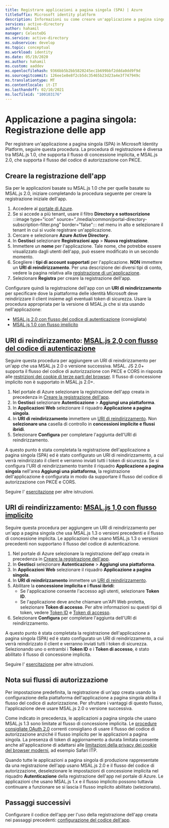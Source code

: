 ```yaml
---
title: Registrare applicazioni a pagina singola (SPA) | Azure
titleSuffix: Microsoft identity platform
description: Informazioni su come creare un'applicazione a pagina singola (registrazione dell'app)
services: active-directory
author: hahamil
manager: CelesteDG
ms.service: active-directory
ms.subservice: develop
ms.topic: conceptual
ms.workload: identity
ms.date: 05/19/2020
ms.author: hahamil
ms.custom: aaddev
ms.openlocfilehash: 9366bb5b2bb5820245ec1b699bbf2ddda0dd9f9d
ms.sourcegitcommit: 126ee1e8e8f2cb5dc35465b23d23a4e3f747949c
ms.translationtype: MT
ms.contentlocale: it-IT
ms.lasthandoff: 02/10/2021
ms.locfileid: "100103176"
---
```

# <a name="single-page-application-app-registration"></a>Applicazione a pagina singola: Registrazione delle app

Per registrare un'applicazione a pagina singola (SPA) in Microsoft Identity Platform, seguire questa procedura. La procedura di registrazione è diversa tra MSAL.js 1.0, che supporta il flusso di concessione implicita, e MSAL.js 2.0, che supporta il flusso del codice di autorizzazione con PKCE.

## <a name="create-the-app-registration"></a>Creare la registrazione dell'app

Sia per le applicazioni basate su MSAL.js 1.0 che per quelle basate su MSAL.js 2.0, iniziare completando la procedura seguente per creare la registrazione iniziale dell'app.

1. Accedere al <a href="https://portal.azure.com/" target="_blank">portale di Azure</a>.
1. Se si accede a più tenant, usare il filtro **Directory e sottoscrizione** :::image type="icon" source="./media/common/portal-directory-subscription-filter.png" border="false"::: nel menu in alto e selezionare il tenant in cui si vuole registrare un'applicazione.
1. Cercare e selezionare **Azure Active Directory**.
1. In **Gestisci** selezionare **Registrazioni app** > **Nuova registrazione**.
1. Immettere un **nome** per l'applicazione. Tale nome, che potrebbe essere visualizzato dagli utenti dell'app, può essere modificato in un secondo momento.
1. Scegliere i **tipi di account supportati** per l'applicazione. **NON** immettere un **URI di reindirizzamento**. Per una descrizione dei diversi tipi di conto, vedere la pagina relativa alla [registrazione di un'applicazione](quickstart-register-app.md).
1. Selezionare **Registra** per creare la registrazione dell'app.

Configurare quindi la registrazione dell'app con un **URI di reindirizzamento** per specificare dove la piattaforma delle identità Microsoft deve reindirizzare il client insieme agli eventuali token di sicurezza. Usare la procedura appropriata per la versione di MSAL.js che si sta usando nell'applicazione:

- [MSAL.js 2.0 con flusso del codice di autenticazione](#redirect-uri-msaljs-20-with-auth-code-flow) (consigliata)
- [MSAL.js 1.0 con flusso implicito](#redirect-uri-msaljs-10-with-implicit-flow)

## <a name="redirect-uri-msaljs-20-with-auth-code-flow"></a>URI di reindirizzamento: [MSAL.js 2,0 con flusso del codice di autenticazione](https://github.com/AzureAD/microsoft-authentication-library-for-js/tree/dev/lib/msal-browser)

Seguire questa procedura per aggiungere un URI di reindirizzamento per un'app che usa MSAL.js 2.0 o versione successiva. MSAL. JS 2.0+ supporta il flusso del codice di autorizzazione con PKCE e CORS in risposta alle [restrizioni dei cookie di terze parti del browser](reference-third-party-cookies-spas.md). Il flusso di concessione implicito non è supportato in MSAL.js 2.0+.

1. Nel portale di Azure selezionare la registrazione dell'app creata in precedenza in [Creare la registrazione dell'app](#create-the-app-registration).
1. In **Gestisci** selezionare **Autenticazione** > **Aggiungi una piattaforma**.
1. In **Applicazioni Web** selezionare il riquadro **Applicazione a pagina singola**.
1. In **URI di reindirizzamento** immettere un [URI di reindirizzamento](reply-url.md). Non **selezionare una** casella di controllo in **concessioni implicite e flussi ibridi**.
1. Selezionare **Configura** per completare l'aggiunta dell'URI di reindirizzamento.

A questo punto è stata completata la registrazione dell'applicazione a pagina singola (SPA) ed è stato configurato un URI di reindirizzamento, a cui verrà reindirizzato il client e verranno inviati tutti i token di sicurezza. Se si configura l'URI di reindirizzamento tramite il riquadro **Applicazione a pagina singola** nell'area **Aggiungi una piattaforma**, la registrazione dell'applicazione è configurata in modo da supportare il flusso del codice di autorizzazione con PKCE e CORS.

Seguire l' [esercitazione](tutorial-v2-javascript-auth-code.md) per altre istruzioni.

## <a name="redirect-uri-msaljs-10-with-implicit-flow"></a>URI di reindirizzamento: [MSAL.js 1,0 con flusso implicito](https://github.com/AzureAD/microsoft-authentication-library-for-js/tree/dev/lib/msal-core)

Seguire questa procedura per aggiungere un URI di reindirizzamento per un'app a pagina singola che usa MSAL.js 1.3 o versioni precedenti e il flusso di concessione implicita. Le applicazioni che usano MSAL.js 1.3 o versioni precedenti non supportano il flusso del codice di autenticazione.

1. Nel portale di Azure selezionare la registrazione dell'app creata in precedenza in [Creare la registrazione dell'app](#create-the-app-registration).
1. In **Gestisci** selezionare **Autenticazione** > **Aggiungi una piattaforma**.
1. In **Applicazioni Web** selezionare il riquadro **Applicazione a pagina singola**.
1. In **URI di reindirizzamento** immettere un [URI di reindirizzamento](reply-url.md).
1. Abilitare la **concessione implicita e i flussi ibridi**:
    - Se l'applicazione consente l'accesso agli utenti, selezionare **Token ID**.
    - Se l'applicazione deve anche chiamare un'API Web protetta, selezionare **Token di accesso**. Per altre informazioni su questi tipi di token, vedere [Token ID](id-tokens.md) e [Token di accesso](access-tokens.md).
1. Selezionare **Configura** per completare l'aggiunta dell'URI di reindirizzamento.

A questo punto è stata completata la registrazione dell'applicazione a pagina singola (SPA) ed è stato configurato un URI di reindirizzamento, a cui verrà reindirizzato il client e verranno inviati tutti i token di sicurezza. Selezionando uno o entrambi i **Token ID** e i **Token di accesso**, è stato abilitato il flusso di concessione implicita.

Seguire l' [esercitazione](tutorial-v2-javascript-spa.md) per altre istruzioni.

## <a name="note-about-authorization-flows"></a>Nota sui flussi di autorizzazione

Per impostazione predefinita, la registrazione di un'app creata usando la configurazione della piattaforma dell'applicazione a pagina singola abilita il flusso del codice di autorizzazione. Per sfruttare i vantaggi di questo flusso, l'applicazione deve usare MSAL.js 2.0 o versione successiva.

Come indicato in precedenza, le applicazioni a pagina singola che usano MSAL.js 1.3 sono limitate al flusso di concessione implicita. Le [procedure consigliate OAuth 2.0](v2-oauth2-auth-code-flow.md) correnti consigliano di usare il flusso del codice di autorizzazione anziché il flusso implicito per le applicazioni a pagina singola. La presenza di token di aggiornamento a durata limitata consente anche all'applicazione di adattarsi alle [limitazioni della privacy dei cookie del browser moderni](reference-third-party-cookies-spas.md), ad esempio Safari ITP.

Quando tutte le applicazioni a pagina singola di produzione rappresentate da una registrazione dell'app usano MSAL.js 2.0 e il flusso del codice di autorizzazione, deselezionare le impostazioni di concessione implicita nel riquadro **Autenticazione** della registrazione dell'app nel portale di Azure. Le applicazioni che usano MSAL.js 1.x e il flusso implicito possono tuttavia continuare a funzionare se si lascia il flusso implicito abilitato (selezionato).

## <a name="next-steps"></a>Passaggi successivi

Configurare il codice dell'app per l'uso della registrazione dell'app creata nei passaggi precedenti: [configurazione del codice dell'app](scenario-spa-app-configuration.md).
